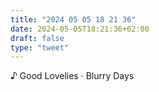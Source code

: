 ```yaml
---
title: "2024 05 05 18 21 36"
date: 2024-05-05T18:21:36+02:00
draft: false
type: "tweet"
---
```


♪ Good Lovelies · Blurry Days
